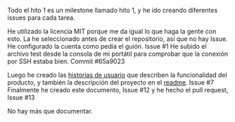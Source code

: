 Todo el hito 1 es un milestone llamado hito 1, y he ido creando diferentes issues para cada tarea.

He utilizado la licencia MIT porque me da igual lo que haga la gente con esto. La he seleccionado antes de crear el repositorio, así que no hay Issue.
He configurado la cuenta como pedía el guión. Issue #1
He subido el archivo test desde la consola de mi portátil para comprobar que la conexión por SSH estaba bien. Commit #65a9023

Luego he creado las [historias de usuario](/Historias) que describen la funcionalidad del producto, y también la descripción del proyecto en el [readme](/README.md). Issue #7
Finalmente he creado este documento, Issue #12 y he hecho el pull request, Issue #13

No hay más que documentar.
